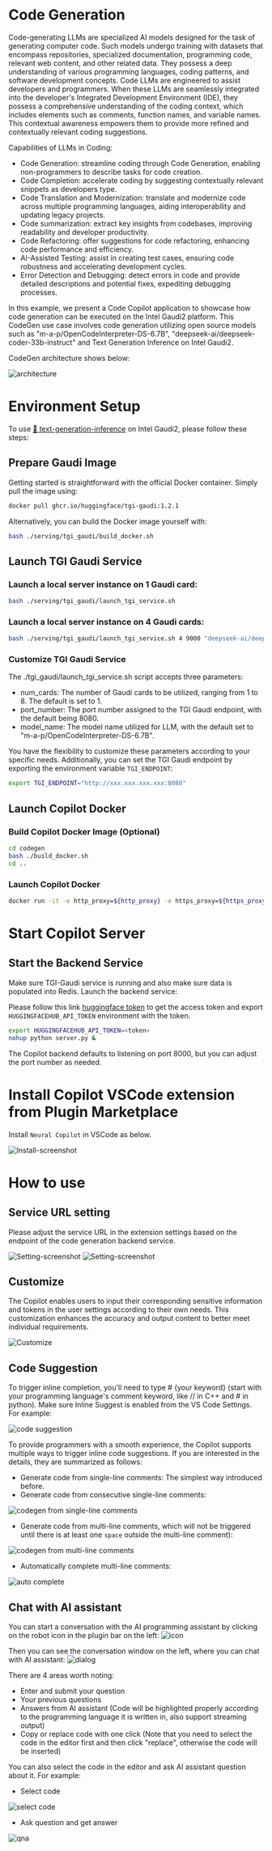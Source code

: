 # Code Generation

Code-generating LLMs are specialized AI models designed for the task of generating computer code. Such models undergo training with datasets that encompass repositories, specialized documentation, programming code, relevant web content, and other related data. They possess a deep understanding of various programming languages, coding patterns, and software development concepts. Code LLMs are engineered to assist developers and programmers. When these LLMs are seamlessly integrated into the developer's Integrated Development Environment (IDE), they possess a comprehensive understanding of the coding context, which includes elements such as comments, function names, and variable names. This contextual awareness empowers them to provide more refined and contextually relevant coding suggestions.

Capabilities of LLMs in Coding:

- Code Generation: streamline coding through Code Generation, enabling non-programmers to describe tasks for code creation.
- Code Completion: accelerate coding by suggesting contextually relevant snippets as developers type.
- Code Translation and Modernization: translate and modernize code across multiple programming languages, aiding interoperability and updating legacy projects.
- Code summarization: extract key insights from codebases, improving readability and developer productivity.
- Code Refactoring: offer suggestions for code refactoring, enhancing code performance and efficiency.
- AI-Assisted Testing: assist in creating test cases, ensuring code robustness and accelerating development cycles.
- Error Detection and Debugging: detect errors in code and provide detailed descriptions and potential fixes, expediting debugging processes.

In this example, we present a Code Copilot application to showcase how code generation can be executed on the Intel Gaudi2 platform. This CodeGen use case involves code generation utilizing open source models such as "m-a-p/OpenCodeInterpreter-DS-6.7B", "deepseek-ai/deepseek-coder-33b-instruct" and Text Generation Inference on Intel Gaudi2.

CodeGen architecture shows below:

![architecture](https://i.imgur.com/G9ozwFX.png)

# Environment Setup

To use [🤗 text-generation-inference](https://github.com/huggingface/text-generation-inference) on Intel Gaudi2, please follow these steps:

## Prepare Gaudi Image

Getting started is straightforward with the official Docker container. Simply pull the image using:

```bash
docker pull ghcr.io/huggingface/tgi-gaudi:1.2.1
```

Alternatively, you can build the Docker image yourself with:

```bash
bash ./serving/tgi_gaudi/build_docker.sh
```

## Launch TGI Gaudi Service

### Launch a local server instance on 1 Gaudi card:

```bash
bash ./serving/tgi_gaudi/launch_tgi_service.sh
```

### Launch a local server instance on 4 Gaudi cards:

```bash
bash ./serving/tgi_gaudi/launch_tgi_service.sh 4 9000 "deepseek-ai/deepseek-coder-33b-instruct"
```

### Customize TGI Gaudi Service

The ./tgi_gaudi/launch_tgi_service.sh script accepts three parameters:

- num_cards: The number of Gaudi cards to be utilized, ranging from 1 to 8. The default is set to 1.
- port_number: The port number assigned to the TGI Gaudi endpoint, with the default being 8080.
- model_name: The model name utilized for LLM, with the default set to "m-a-p/OpenCodeInterpreter-DS-6.7B".

You have the flexibility to customize these parameters according to your specific needs. Additionally, you can set the TGI Gaudi endpoint by exporting the environment variable `TGI_ENDPOINT`:

```bash
export TGI_ENDPOINT="http://xxx.xxx.xxx.xxx:8080"
```

## Launch Copilot Docker

### Build Copilot Docker Image (Optional)

```bash
cd codegen
bash ./build_docker.sh
cd ..
```

### Launch Copilot Docker

```bash
docker run -it -e http_proxy=${http_proxy} -e https_proxy=${https_proxy} --net=host --ipc=host -v /var/run/docker.sock:/var/run/docker.sock intel/gen-ai-examples:copilot bash
```

# Start Copilot Server

## Start the Backend Service

Make sure TGI-Gaudi service is running and also make sure data is populated into Redis. Launch the backend service:

Please follow this link [huggingface token](https://huggingface.co/docs/hub/security-tokens) to get the access token and export `HUGGINGFACEHUB_API_TOKEN` environment with the token.

```bash
export HUGGINGFACEHUB_API_TOKEN=<token>
nohup python server.py &
```

The Copilot backend defaults to listening on port 8000, but you can adjust the port number as needed.

# Install Copilot VSCode extension from Plugin Marketplace

Install `Neural Copilot` in VSCode as below.

![Install-screenshot](https://i.imgur.com/cnHRAdD.png)

# How to use

## Service URL setting

Please adjust the service URL in the extension settings based on the endpoint of the code generation backend service.

![Setting-screenshot](https://i.imgur.com/4hjvKPu.png)
![Setting-screenshot](https://i.imgur.com/AQZuzqd.png)

## Customize

The Copilot enables users to input their corresponding sensitive information and tokens in the user settings according to their own needs. This customization enhances the accuracy and output content to better meet individual requirements.

![Customize](https://i.imgur.com/PkObak9.png)

## Code Suggestion

To trigger inline completion, you'll need to type # {your keyword} (start with your programming language's comment keyword, like // in C++ and # in python). Make sure Inline Suggest is enabled from the VS Code Settings.
For example:

![code suggestion](https://i.imgur.com/sH5UoTO.png)

To provide programmers with a smooth experience, the Copilot supports multiple ways to trigger inline code suggestions. If you are interested in the details, they are summarized as follows:

- Generate code from single-line comments: The simplest way introduced before.
- Generate code from consecutive single-line comments:

![codegen from single-line comments](https://i.imgur.com/GZsQywX.png)

- Generate code from multi-line comments, which will not be triggered until there is at least one `space` outside the multi-line comment):

![codegen from multi-line comments](https://i.imgur.com/PzhiWrG.png)

- Automatically complete multi-line comments:

![auto complete](https://i.imgur.com/cJO3PQ0.jpg)

## Chat with AI assistant

You can start a conversation with the AI programming assistant by clicking on the robot icon in the plugin bar on the left:
![icon](https://i.imgur.com/f7rzfCQ.png)

Then you can see the conversation window on the left, where you can chat with AI assistant:
![dialog](https://i.imgur.com/aiYzU60.png)

There are 4 areas worth noting:

- Enter and submit your question
- Your previous questions
- Answers from AI assistant (Code will be highlighted properly according to the programming language it is written in, also support streaming output)
- Copy or replace code with one click (Note that you need to select the code in the editor first and then click "replace", otherwise the code will be inserted)

You can also select the code in the editor and ask AI assistant question about it.
For example:

- Select code

![select code](https://i.imgur.com/grvrtY6.png)

- Ask question and get answer

![qna](https://i.imgur.com/8Kdpld7.png)
